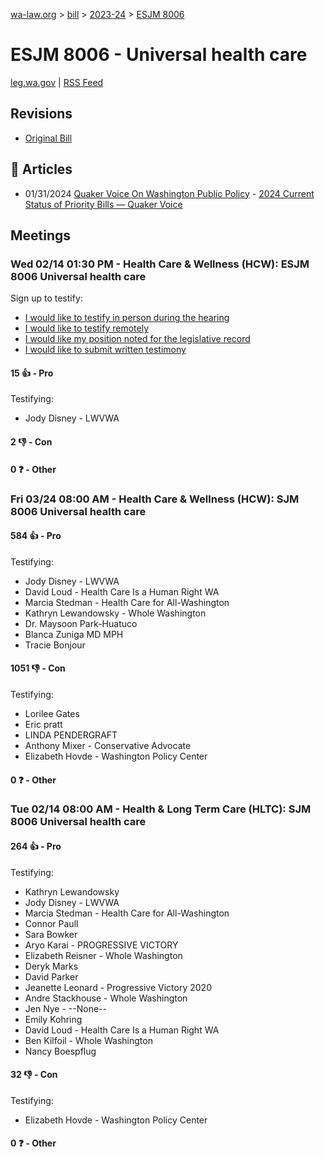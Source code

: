[wa-law.org](/) > [bill](/bill/) > [2023-24](/bill/2023-24/) > [ESJM 8006](/bill/2023-24/esjm/8006/)

# ESJM 8006 - Universal health care
[leg.wa.gov](https://app.leg.wa.gov/billsummary?BillNumber=8006&Year=2023&Initiative=false) | [RSS Feed](./rss.xml)

## Revisions
* [Original Bill](1/)

## 📰 Articles
* 01/31/2024 [Quaker Voice On Washington Public Policy](/org/quaker_voice_on_washington_public_policy/) - [2024 Current Status of Priority Bills — Quaker Voice](https://www.quakervoicewa.org/2024-current-status-of-priority-bills/#:~:text=SJM%208006)

## Meetings
### Wed 02/14 01:30 PM - Health Care & Wellness (HCW): ESJM 8006 Universal health care
Sign up to testify:
* [I would like to testify in person during the hearing](https://app.leg.wa.gov/csi/Testifier/Add?chamber=House&mId=31930&aId=158937&caId=23961&tId=1)
* [I would like to testify remotely](https://app.leg.wa.gov/csi/Testifier/Add?chamber=House&mId=31930&aId=158937&caId=23961&tId=2)
* [I would like my position noted for the legislative record](https://app.leg.wa.gov/csi/Testifier/Add?chamber=House&mId=31930&aId=158937&caId=23961&tId=3)
* [I would like to submit written testimony](https://app.leg.wa.gov/csi/Testifier/Add?chamber=House&mId=31930&aId=158937&caId=23961&tId=4)

#### 15 👍 - Pro
Testifying:
* Jody Disney - LWVWA

#### 2 👎 - Con

#### 0 ❓ - Other

### Fri 03/24 08:00 AM - Health Care & Wellness (HCW): SJM 8006 Universal health care
#### 584 👍 - Pro
Testifying:
* Jody Disney - LWVWA
* David Loud - Health Care Is a Human Right WA
* Marcia Stedman - Health Care for All-Washington
* Kathryn Lewandowsky - Whole Washington
* Dr. Maysoon Park-Huatuco
* Blanca Zuniga MD MPH
* Tracie Bonjour

#### 1051 👎 - Con
Testifying:
* Lorilee Gates
* Eric pratt
* LINDA PENDERGRAFT
* Anthony Mixer - Conservative Advocate
* Elizabeth Hovde - Washington Policy Center

#### 0 ❓ - Other

### Tue 02/14 08:00 AM - Health & Long Term Care (HLTC): SJM 8006 Universal health care
#### 264 👍 - Pro
Testifying:
* Kathryn Lewandowsky
* Jody Disney - LWVWA
* Marcia Stedman - Health Care for All-Washington
* Connor Paull
* Sara Bowker
* Aryo Karai - PROGRESSIVE VICTORY
* Elizabeth Reisner - Whole Washington
* Deryk Marks
* David Parker
* Jeanette Leonard - Progressive Victory 2020
* Andre Stackhouse - Whole Washington
* Jen Nye - --None--
* Emily Kohring
* David Loud - Health Care Is a Human Right WA
* Ben Kilfoil - Whole Washington
* Nancy Boespflug

#### 32 👎 - Con
Testifying:
* Elizabeth Hovde - Washington Policy Center

#### 0 ❓ - Other
